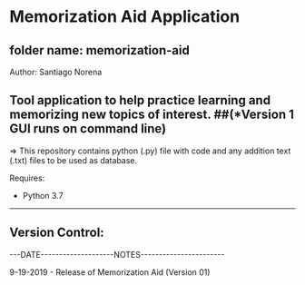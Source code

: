 # Memorization Aid Application

## folder name: memorization-aid

Author: Santiago Norena

Tool application to help practice learning and memorizing new topics of interest.
##(*Version 1 GUI runs on command line)
---------------------------------------------------------------------------------------------------------------------------------
=> This repository contains python (.py) file with code and any addition text (.txt) files to be used as database.


Requires:
- Python 3.7

---------------------------------------------------------------------------------------------------------------------------------

Version Control:
-------------------------------------------------------
---DATE--------------------NOTES-----------------------

9-19-2019  -  Release of Memorization Aid (Version 01)
